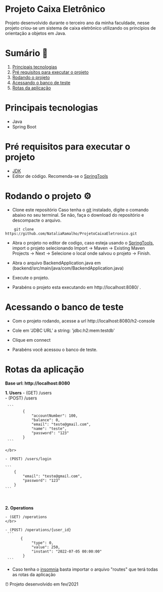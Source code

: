 # Projeto Caixa Eletrônico
Projeto desenvolvido durante o terceiro ano da minha faculdade, nesse projeto criou-se um sistema de caixa eletrônico utilizando os princípios de orientação a objetos em Java.


Sumário 📑 
=================
   1. [Principais tecnologias](#Principais-tecnologias)
   2. [Pré requisitos para executar o projeto](#Pré-requisitos-para-executar-o-projeto)
   3. [Rodando o projeto](#Rodando-o-projeto)
   4. [Acessando o banco de teste](#Acessando-o-banco-de-teste)
   5. [Rotas da aplicação ](#Rotas-da-aplicação )

# Principais tecnologias
- Java
- Spring Boot

# Pré requisitos para executar o projeto 
- [JDK](https://www.oracle.com/java/technologies/downloads/#java18)
- Editor de código. Recomenda-se o [SpringTools](https://spring.io/tools)

# Rodando o projeto ⚙️

- Clone este repositório 
Caso tenha o [git](https://git-scm.com/downloads) instalado, digite o comando abaixo no seu terminal. 
Se não, faça o download do repositório e descompacte o arquivo.

`````
    git clone https://github.com/NataliaRamalho/ProjetoCaixaEletronico.git
`````

- Abra o projeto no editor de codigo, caso esteja usando o [SpringTools](https://spring.io/tools), import o projeto selecionando Import -> Maven -> Existing Maven Projects -> Next -> Selecione o local onde salvou o projeto -> Finish.

- Abra o arquivo BackendApplication.java em (backend/src/main/java/com/BackendApplication.java)

- Execute o projeto.

- Parabéns o projeto esta executando em http://localhost:8080/ .

# Acessando o banco de teste 

- Com o projeto rodando, acesse a url http://localhost:8080/h2-console

- Cole em 'JDBC URL' a string: 'jdbc:h2:mem:testdb' 

- Clique em connect

- Parabéns você acessou o banco de teste.

# Rotas da aplicação 
**Base url: http://localhost:8080**

**1. Users** 
    - (GET) /users         
    - (POST) /users

     ```
            {
                "accountNumber": 100,
                "balance": 0,
                "email": "teste@gmail.com",
                "name": "teste",
                "password": "123"
            }
     ```

    </br>

    - (POST) /users/login

    ```
        {
            "email": "teste@gmail.com",
            "password": "123"
        }
    ```
   </br>

**2. Operations**

    - (GET) /operations 
    </br>

    - (POST) /operations/{user_id}
     ```
           {
                "type": 0,
                "value": 250,
                "instant": "2022-07-05 00:00:00"
            }
     ```

- Caso tenha o [insomnia](https://insomnia.rest/download) basta importar o arquivo "routes" que terá todas as rotas da aplicação

⏰ Projeto desenvolvido em fev/2021